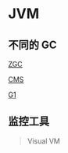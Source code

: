 # JVM

## 不同的 GC

[ZGC](https://www.jianshu.com/p/6f89fd5842bf)

[CMS](https://www.cnblogs.com/Leo_wl/p/5393300.html)

[G1](https://www.jianshu.com/p/aef0f4765098)

## 监控工具
> Visual VM
